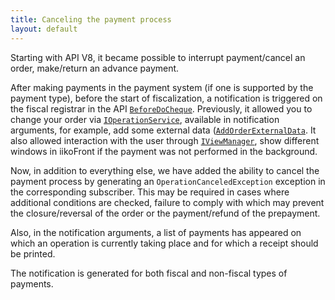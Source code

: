 ```yaml
---
title: Canceling the payment process
layout: default
---
```


Starting with API V8, it became possible to interrupt payment/cancel an order, make/return an advance payment.

After making payments in the payment system (if one is supported by the payment type), before the start of fiscalization, a notification is triggered on the fiscal registrar in the API
[`BeforeDoCheque`](https://syrve.github.io/front.api.sdk/v8/html/P_Resto_Front_Api_INotificationService_BeforeDoCheque.htm).
Previously, it allowed you to change your order via
[`IOperationService`](https://syrve.github.io/front.api.sdk/v8/html/T_Resto_Front_Api_IOperationService.htm),
available in notification arguments, for example, add some external data
([`AddOrderExternalData`](https://syrve.github.io/front.api.sdk/v8/html/M_Resto_Front_Api_Editors_IEditSession_AddOrderExternalData.htm).
It also allowed interaction with the user through
[`IViewManager`](https://syrve.github.io/front.api.sdk/v7/html/T_Resto_Front_Api_UI_IViewManager.htm),
show different windows in iikoFront if the payment was not performed in the background.

Now, in addition to everything else, we have added the ability to cancel the payment process by generating an `OperationCanceledException` exception in the corresponding subscriber.
This may be required in cases where additional conditions are checked,
failure to comply with which may prevent the closure/reversal of the order or the payment/refund of the prepayment.

Also, in the notification arguments, a list of payments has appeared on which an operation is currently taking place and for which a receipt should be printed.

The notification is generated for both fiscal and non-fiscal types of payments.
